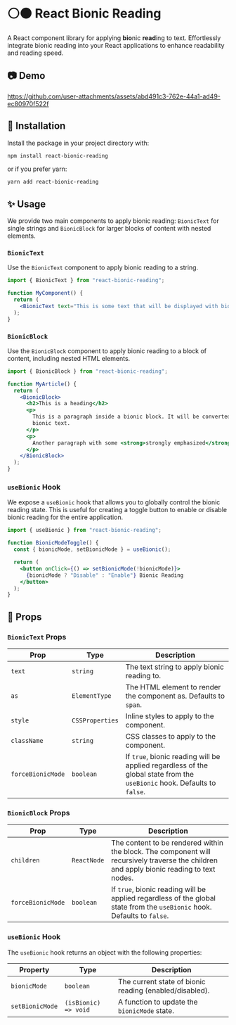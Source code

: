 # ⚪⚫ <b>Rea</b>ct <b>Bio</b>nic <b>Read</b>ing

A React component library for applying <b>bio</b>nic <b>read</b>ing to text. Effortlessly integrate bionic reading into your React applications to enhance readability and reading speed.

## 📷 <b>De</b>mo

https://github.com/user-attachments/assets/abd491c3-762e-44a1-ad49-ec80970f522f


## 🚀 <b>Instal</b>lation

Install the package in your project directory with:

```bash
npm install react-bionic-reading
```

or if you prefer yarn:

```bash
yarn add react-bionic-reading
```

## ✨ <b>Usa</b>ge

We provide two main components to apply bionic reading: `BionicText` for single strings and `BionicBlock` for larger blocks of content with nested elements.

### `BionicText`

Use the `BionicText` component to apply bionic reading to a string.

```jsx
import { BionicText } from "react-bionic-reading";

function MyComponent() {
  return (
    <BionicText text="This is some text that will be displayed with bionic reading." />
  );
}
```

### `BionicBlock`

Use the `BionicBlock` component to apply bionic reading to a block of content, including nested HTML elements.

```jsx
import { BionicBlock } from "react-bionic-reading";

function MyArticle() {
  return (
    <BionicBlock>
      <h2>This is a heading</h2>
      <p>
        This is a paragraph inside a bionic block. It will be converted to
        bionic text.
      </p>
      <p>
        Another paragraph with some <strong>strongly emphasized</strong> text.
      </p>
    </BionicBlock>
  );
}
```

### `useBionic` Hook

We expose a `useBionic` hook that allows you to globally control the bionic reading state. This is useful for creating a toggle button to enable or disable bionic reading for the entire application.

```jsx
import { useBionic } from "react-bionic-reading";

function BionicModeToggle() {
  const { bionicMode, setBionicMode } = useBionic();

  return (
    <button onClick={() => setBionicMode(!bionicMode)}>
      {bionicMode ? "Disable" : "Enable"} Bionic Reading
    </button>
  );
}
```

## 🧵 <b>Pro</b>ps

### `BionicText` Props

| Prop              | Type            | Description                                                                                                              |
| ----------------- | --------------- | ------------------------------------------------------------------------------------------------------------------------ |
| `text`            | `string`        | The text string to apply bionic reading to.                                                                              |
| `as`              | `ElementType`   | The HTML element to render the component as. Defaults to `span`.                                                         |
| `style`           | `CSSProperties` | Inline styles to apply to the component.                                                                                 |
| `className`       | `string`        | CSS classes to apply to the component.                                                                                   |
| `forceBionicMode` | `boolean`       | If `true`, bionic reading will be applied regardless of the global state from the `useBionic` hook. Defaults to `false`. |

### `BionicBlock` Props

| Prop              | Type        | Description                                                                                                                               |
| ----------------- | ----------- | ----------------------------------------------------------------------------------------------------------------------------------------- |
| `children`        | `ReactNode` | The content to be rendered within the block. The component will recursively traverse the children and apply bionic reading to text nodes. |
| `forceBionicMode` | `boolean`   | If `true`, bionic reading will be applied regardless of the global state from the `useBionic` hook. Defaults to `false`.                  |

### `useBionic` Hook

The `useBionic` hook returns an object with the following properties:

| Property        | Type                 | Description                                             |
| --------------- | -------------------- | ------------------------------------------------------- |
| `bionicMode`    | `boolean`            | The current state of bionic reading (enabled/disabled). |
| `setBionicMode` | `(isBionic) => void` | A function to update the `bionicMode` state.            |
